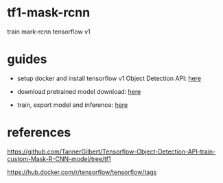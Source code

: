 # tf1-mask-rcnn
train mark-rcnn tensorflow v1

# guides
- setup docker and install tensorflow v1 Object Detection API: [here](docs/setup.md)

- download pretrained model download: [here](http://download.tensorflow.org/models/object_detection/mask_rcnn_inception_v2_coco_2018_01_28.tar.gz)

- train, export model and inference: [here](docs/cmd.md)

# references
https://github.com/TannerGilbert/Tensorflow-Object-Detection-API-train-custom-Mask-R-CNN-model/tree/tf1

https://hub.docker.com/r/tensorflow/tensorflow/tags